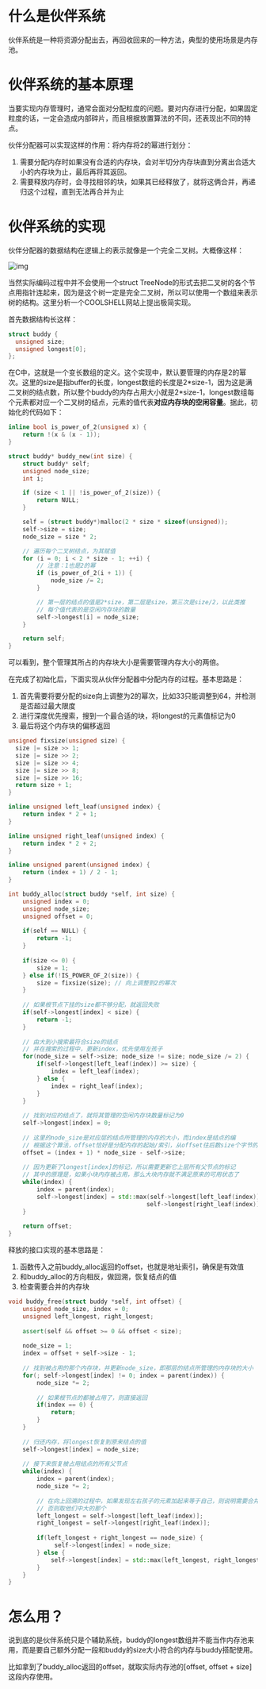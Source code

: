# 什么是伙伴系统

伙伴系统是一种将资源分配出去，再回收回来的一种方法，典型的使用场景是内存池。

# 伙伴系统的基本原理

当要实现内存管理时，通常会面对分配粒度的问题。要对内存进行分配，如果固定粒度的话，一定会造成内部碎片，而且根据放置算法的不同，还表现出不同的特点。

伙伴分配器可以实现这样的作用：将内存将2的幂进行划分：

1. 需要分配内存时如果没有合适的内存块，会对半切分内存块直到分离出合适大小的内存块为止，最后再将其返回。
2. 需要释放内存时，会寻找相邻的块，如果其已经释放了，就将这俩合并，再递归这个过程，直到无法再合并为止



# 伙伴系统的实现

伙伴分配器的数据结构在逻辑上的表示就像是一个完全二叉树。大概像这样：

![img](https://coolshell.cn/wp-content/uploads/2013/10/%E4%BC%99%E4%BC%B4%E5%88%86%E9%85%8D%E5%99%A8.jpg)

当然实际编码过程中并不会使用一个struct TreeNode的形式去把二叉树的各个节点用指针连起来，因为是这个树一定是完全二叉树，所以可以使用一个数组来表示树的结构。这里分析一个COOLSHELL网站上提出极简实现。

首先数据结构长这样：

```c++
struct buddy {
  unsigned size;
  unsigned longest[0];
};
```

在C中，这就是一个变长数组的定义。这个实现中，默认要管理的内存是2的幂次。这里的size是指buffer的长度，longest数组的长度是2\*size-1，因为这是满二叉树的结点数，所以整个buddy的内存占用大小就是2\*size-1，longest数组每个元素都对应一个二叉树的结点，元素的值代表**对应内存块的空闲容量**。据此，初始化的代码如下：

```c++
inline bool is_power_of_2(unsigned x) {
    return !(x & (x - 1));
}

struct buddy* buddy_new(int size) {
    struct buddy* self;
    unsigned node_size;
    int i;

    if (size < 1 || !is_power_of_2(size)) {
        return NULL;
    }

    self = (struct buddy*)malloc(2 * size * sizeof(unsigned));
    self->size = size;
    node_size = size * 2;

    // 遍历每个二叉树结点，为其赋值
    for (i = 0; i < 2 * size - 1; ++i) {
		// 注意：1也是2的幂
        if (is_power_of_2(i + 1)) {
            node_size /= 2;
        }

        // 第一层的结点的值是2*size，第二层是size，第三次是size/2，以此类推
        // 每个值代表的是空闲内存块的数量
        self->longest[i] = node_size;
    }

    return self;
}
```

可以看到，整个管理其所占的内存块大小是需要管理内存大小的两倍。

在完成了初始化后，下面实现从伙伴分配器中分配内存的过程。基本思路是：

1. 首先需要将要分配的size向上调整为2的幂次，比如33只能调整到64，并检测是否超过最大限度
2. 进行深度优先搜索，搜到一个最合适的块，将longest的元素值标记为0
3. 最后将这个内存块的偏移返回

```c++
unsigned fixsize(unsigned size) {
  size |= size >> 1;
  size |= size >> 2;
  size |= size >> 4;
  size |= size >> 8;
  size |= size >> 16;
  return size + 1;
}

inline unsigned left_leaf(unsigned index) {
    return index * 2 + 1;
}

inline unsigned right_leaf(unsigned index) {
    return index * 2 + 2;
}

inline unsigned parent(unsigned index) {
    return (index + 1) / 2 - 1;
}

int buddy_alloc(struct buddy *self, int size) {
    unsigned index = 0;
    unsigned node_size;
    unsigned offset = 0;
    
    if(self == NULL) {
        return -1;
    }
    
    if(size <= 0) {
        size = 1;
    } else if(!IS_POWER_OF_2(size)) {
        size = fixsize(size); // 向上调整到2的幂次
    }
    
    // 如果根节点下挂的size都不够分配，就返回失败
    if(self->longest[index] < size) {
        return -1;
    }
    
    // 由大到小搜索最符合size的结点
    // 并在搜索的过程中，更新index，优先使用左孩子
    for(node_size = self->size; node_size != size; node_size /= 2) {
        if(self->longest[left_leaf(index)] >= size) {
            index = left_leaf(index);
        } else {
            index = right_leaf(index);
        }
    }
    
    // 找到对应的结点了，就将其管理的空闲内存块数量标记为0
    self->longest[index] = 0;
    
    // 这里的node_size是对应层的结点所管理的内存的大小，而index是结点的编
    // 根据这个算法，offset恰好是分配内存的起始/索引，从offset往后数size个字节的内存都是可用的
    offset = (index + 1) * node_size - self->size;
    
    // 因为更新了longest[index]的标记，所以需要更新它上层所有父节点的标记
    // 其中的原理是，如果小块内存被占用，那么大块内存就不满足原来的可用状态了
    while(index) {
        index = parent(index);
        self->longest[index] = std::max(self->longest[left_leaf(index)],
                                       self->longest[right_leaf(index)]);
    }
    
    return offset;
}
```

释放的接口实现的基本思路是：

1. 函数传入之前buddy_alloc返回的offset，也就是地址索引，确保是有效值
2. 和buddy_alloc的方向相反，做回溯，恢复结点的值
3. 检查需要合并的内存块

```c++
void buddy_free(struct buddy *self, int offset) {
    unsigned node_size, index = 0;
    unsigned left_longest, right_longest;
    
    assert(self && offset >= 0 && offset < size);
    
    node_size = 1;
    index = offset + self->size - 1;
    
    // 找到被占用的那个内存块，并更新node_size，即那层的结点所管理的内存块的大小
    for(; self->longest[index] != 0; index = parent(index)) {
        node_size *= 2;
        
        // 如果根节点的都被占用了，则直接返回
        if(index == 0) {
            return;
        }
    }
    
    // 归还内存，将longest恢复到原来结点的值
    self->longest[index] = node_size;
    
    // 接下来恢复被占用结点的所有父节点
    while(index) {
        index = parent(index);
        node_size *= 2;
        
        // 在向上回溯的过程中，如果发现左右孩子的元素加起来等于自己，则说明需要合并
        // 否则取他们中大的那个
        left_longest = self->longest[left_leaf(index)];
        right_longest = self->longest[right_leaf(index)];
        
        if(left_longest + right_longest == node_size) {
             self->longest[index] = node_size;
        } else {
            self->longest[index] = std::max(left_longest, right_longest);
        }
    }
}
```

# 怎么用？

说到底的是伙伴系统只是个辅助系统，buddy的longest数组并不能当作内存池来用，而是要自己额外分配一段和buddy的size大小符合的内存与buddy搭配使用。

比如拿到了buddy_alloc返回的offset，就取实际内存池的[offset, offset + size]这段内存使用。